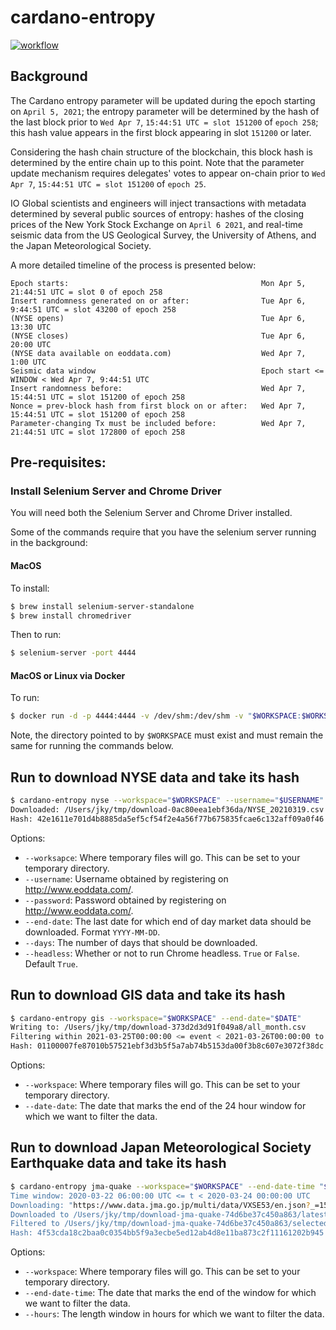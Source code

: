 # cardano-entropy

[![workflow](https://github.com/input-output-hk/cardano-entropy/actions/workflows/haskell.yml/badge.svg?branch=main)](https://github.com/input-output-hk/cardano-entropy/actions/workflows/haskell.yml?branch=main)

## Background

The Cardano entropy parameter will be updated during the epoch starting on `April 5, 2021`;
the entropy parameter will be determined by the hash of the last block prior to
`Wed Apr 7`, `15:44:51 UTC = slot 151200` of `epoch 258`; this hash value appears in the first
block appearing in slot `151200` or later.

Considering the hash chain structure of the blockchain, this block hash is determined by the
entire chain up to this point. Note that the parameter update mechanism requires delegates'
votes to appear on-chain prior to `Wed Apr 7`, `15:44:51 UTC = slot 151200` of `epoch 25`.

IO Global scientists and engineers will inject transactions with metadata determined by several
public sources of entropy: hashes of the closing prices of the New York Stock Exchange on
`April 6 2021`, and real-time seismic data from the US Geological Survey, the University of
Athens, and the Japan Meteorological Society.

A more detailed timeline of the process is presented below:

```
Epoch starts:                                           Mon Apr 5, 21:44:51 UTC = slot 0 of epoch 258
Insert randomness generated on or after:                Tue Apr 6, 9:44:51 UTC = slot 43200 of epoch 258
(NYSE opens)                                            Tue Apr 6, 13:30 UTC
(NYSE closes)                                           Tue Apr 6, 20:00 UTC
(NYSE data available on eoddata.com)                    Wed Apr 7, 1:00 UTC
Seismic data window                                     Epoch start <= WINDOW < Wed Apr 7, 9:44:51 UTC
Insert randomness before:                               Wed Apr 7, 15:44:51 UTC = slot 151200 of epoch 258
Nonce = prev-block hash from first block on or after:   Wed Apr 7, 15:44:51 UTC = slot 151200 of epoch 258
Parameter-changing Tx must be included before:          Wed Apr 7, 21:44:51 UTC = slot 172800 of epoch 258
```

## Pre-requisites:

### Install Selenium Server and Chrome Driver

You will need both the Selenium Server and Chrome Driver installed.

Some of the commands require that you have the selenium server running in the background:

#### MacOS

To install:

```bash
$ brew install selenium-server-standalone
$ brew install chromedriver
```

Then to run:

```bash
$ selenium-server -port 4444
```

#### MacOS or Linux via Docker

To run:

```bash
$ docker run -d -p 4444:4444 -v /dev/shm:/dev/shm -v "$WORKSPACE:$WORKSPACE" selenium/standalone-chrome:4.0.0-beta-3-prerelease-20210321
```

Note, the directory pointed to by `$WORKSPACE` must exist and must remain the same for running the commands below.

## Run to download NYSE data and take its hash

```bash
$ cardano-entropy nyse --workspace="$WORKSPACE" --username="$USERNAME" --password="$PASSWORD" --date="$DATE"
Downloaded: /Users/jky/tmp/download-0ac80eea1ebf36da/NYSE_20210319.csv
Hash: 42e1611e701d4b8885da5ef5cf54f2e4a56f77b675835fcae6c132aff09a0f46
```

Options:

* `--worksapce`: Where temporary files will go.  This can be set to your temporary directory.
* `--username`: Username obtained by registering on http://www.eoddata.com/.
* `--password`: Password obtained by registering on http://www.eoddata.com/.
* `--end-date`: The last date for which end of day market data should be downloaded.  Format `YYYY-MM-DD`.
* `--days`: The number of days that should be downloaded.
* `--headless`: Whether or not to run Chrome headless.  `True` or `False`.  Default `True`.

## Run to download GIS data and take its hash

```bash
$ cardano-entropy gis --workspace="$WORKSPACE" --end-date="$DATE"
Writing to: /Users/jky/tmp/download-373d2d3d91f049a8/all_month.csv
Filtering within 2021-03-25T00:00:00 <= event < 2021-03-26T00:00:00 to: /Users/jky/tmp/download-373d2d3d91f049a8/day_in_month.csv
Hash: 01100007fe87010b57521ebf3d3b5f5a7ab74b5153da00f3b8c607e3072f38dc
```

Options:

* `--workspace`: Where temporary files will go.  This can be set to your temporary directory.
* `--date-date`: The date that marks the end of the 24 hour window for which we want to filter the data.

## Run to download Japan Meteorological Society Earthquake data and take its hash

```bash
$ cardano-entropy jma-quake --workspace="$WORKSPACE" --end-date-time "$END_DATE_TIME' --hours "$HOURS"
Time window: 2020-03-22 06:00:00 UTC <= t < 2020-03-24 00:00:00 UTC
Downloading: "https://www.data.jma.go.jp/multi/data/VXSE53/en.json?_=1585008000000"
Downloaded to /Users/jky/tmp/download-jma-quake-74d6be37c450a863/latest.json
Filtered to /Users/jky/tmp/download-jma-quake-74d6be37c450a863/selected.json
Hash: 4f53cda18c2baa0c0354bb5f9a3ecbe5ed12ab4d8e11ba873c2f11161202b945
```

Options:

* `--workspace`: Where temporary files will go.  This can be set to your temporary directory.
* `--end-date-time`: The date that marks the end of the window for which we want to filter the data.
* `--hours`: The length window in hours for which we want to filter the data.
